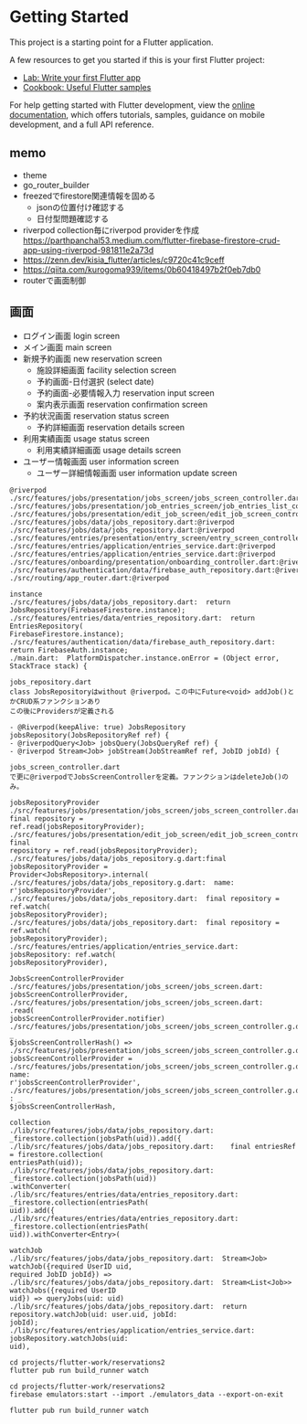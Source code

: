 # Getting Started

This project is a starting point for a Flutter application.

A few resources to get you started if this is your first Flutter project:

- [Lab: Write your first Flutter app](https://docs.flutter.dev/get-started/codelab)
- [Cookbook: Useful Flutter samples](https://docs.flutter.dev/cookbook)

For help getting started with Flutter development, view the
[online documentation](https://docs.flutter.dev/), which offers tutorials,
samples, guidance on mobile development, and a full API reference.

## memo

- theme
- go_router_builder
- freezedでfirestore関連情報を固める
  - jsonの位置付け確認する
  - 日付型問題確認する
- riverpod
  collection毎にriverpod providerを作成
  <https://parthpanchal53.medium.com/flutter-firebase-firestore-crud-app-using-riverpod-981811e2a73d>
- <https://zenn.dev/kisia_flutter/articles/c9720c41c9ceff>
- <https://qiita.com/kurogoma939/items/0b60418497b2f0eb7db0>
- routerで画面制御

## 画面

- ログイン画面 login screen
- メイン画面 main screen
- 新規予約画面 new reservation screen
  - 施設詳細画面 facility selection screen
  - 予約画面-日付選択 (select date)
  - 予約画面-必要情報入力 reservation input screen
  - 案内表示画面 reservation confirmation screen
- 予約状況画面 reservation status screen
  - 予約詳細画面 reservation details screen
- 利用実績画面 usage status screen
  - 利用実績詳細画面 usage details screen
- ユーザー情報画面 user information screen
  - ユーザー詳細情報画面 user information update screen

```text
@riverpod
./src/features/jobs/presentation/jobs_screen/jobs_screen_controller.dart:@riverpod
./src/features/jobs/presentation/job_entries_screen/job_entries_list_controller.dart:@riverpod
./src/features/jobs/presentation/edit_job_screen/edit_job_screen_controller.dart:@riverpod
./src/features/jobs/data/jobs_repository.dart:@riverpod
./src/features/jobs/data/jobs_repository.dart:@riverpod
./src/features/entries/presentation/entry_screen/entry_screen_controller.dart:@riverpod
./src/features/entries/application/entries_service.dart:@riverpod
./src/features/entries/application/entries_service.dart:@riverpod
./src/features/onboarding/presentation/onboarding_controller.dart:@riverpod
./src/features/authentication/data/firebase_auth_repository.dart:@riverpod
./src/routing/app_router.dart:@riverpod

instance
./src/features/jobs/data/jobs_repository.dart:  return JobsRepository(FirebaseFirestore.instance);
./src/features/entries/data/entries_repository.dart:  return EntriesRepository(
FirebaseFirestore.instance);
./src/features/authentication/data/firebase_auth_repository.dart:  return FirebaseAuth.instance;
./main.dart:  PlatformDispatcher.instance.onError = (Object error, StackTrace stack) {

jobs_repository.dart
class JobsRepositoryはwithout @riverpod。この中にFuture<void> addJob()とかCRUD系ファンクションあり
この後にProvidersが定義される

- @Riverpod(keepAlive: true) JobsRepository jobsRepository(JobsRepositoryRef ref) {
- @riverpodQuery<Job> jobsQuery(JobsQueryRef ref) {
- @riverpod Stream<Job> jobStream(JobStreamRef ref, JobID jobId) {

jobs_screen_controller.dart
で更に@riverpodでJobsScreenControllerを定義。ファンクションはdeleteJob()のみ。

jobsRepositoryProvider
./src/features/jobs/presentation/jobs_screen/jobs_screen_controller.dart:    final repository =
ref.read(jobsRepositoryProvider);
./src/features/jobs/presentation/edit_job_screen/edit_job_screen_controller.dart:    final
repository = ref.read(jobsRepositoryProvider);
./src/features/jobs/data/jobs_repository.g.dart:final jobsRepositoryProvider =
Provider<JobsRepository>.internal(
./src/features/jobs/data/jobs_repository.g.dart:  name: r'jobsRepositoryProvider',
./src/features/jobs/data/jobs_repository.dart:  final repository = ref.watch(
jobsRepositoryProvider);
./src/features/jobs/data/jobs_repository.dart:  final repository = ref.watch(
jobsRepositoryProvider);
./src/features/entries/application/entries_service.dart:    jobsRepository: ref.watch(
jobsRepositoryProvider),

JobsScreenControllerProvider
./src/features/jobs/presentation/jobs_screen/jobs_screen.dart:
jobsScreenControllerProvider,
./src/features/jobs/presentation/jobs_screen/jobs_screen.dart:                    .read(
jobsScreenControllerProvider.notifier)
./src/features/jobs/presentation/jobs_screen/jobs_screen_controller.g.dart:String _
$jobsScreenControllerHash() =>
./src/features/jobs/presentation/jobs_screen/jobs_screen_controller.g.dart:final
jobsScreenControllerProvider =
./src/features/jobs/presentation/jobs_screen/jobs_screen_controller.g.dart:  name:
r'jobsScreenControllerProvider',
./src/features/jobs/presentation/jobs_screen/jobs_screen_controller.g.dart:      : _
$jobsScreenControllerHash,

collection
./lib/src/features/jobs/data/jobs_repository.dart:      _firestore.collection(jobsPath(uid)).add({
./lib/src/features/jobs/data/jobs_repository.dart:    final entriesRef = firestore.collection(
entriesPath(uid));
./lib/src/features/jobs/data/jobs_repository.dart:      _firestore.collection(jobsPath(uid))
.withConverter(
./lib/src/features/entries/data/entries_repository.dart:      _firestore.collection(entriesPath(
uid)).add({
./lib/src/features/entries/data/entries_repository.dart:        _firestore.collection(entriesPath(
uid)).withConverter<Entry>(

watchJob
./lib/src/features/jobs/data/jobs_repository.dart:  Stream<Job> watchJob({required UserID uid,
required JobID jobId}) =>
./lib/src/features/jobs/data/jobs_repository.dart:  Stream<List<Job>> watchJobs({required UserID
uid}) => queryJobs(uid: uid)
./lib/src/features/jobs/data/jobs_repository.dart:  return repository.watchJob(uid: user.uid, jobId:
jobId);
./lib/src/features/entries/application/entries_service.dart:        jobsRepository.watchJobs(uid:
uid),

cd projects/flutter-work/reservations2
flutter pub run build_runner watch

cd projects/flutter-work/reservations2
firebase emulators:start --import ./emulators_data --export-on-exit

flutter pub run build_runner watch
```

